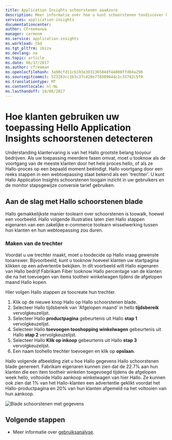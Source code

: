 ```yaml
---
title: Application Insights schoorstenen aaaAzure
description: Meer informatie over hoe u kunt schoorstenen toodiscover hoe klanten communiceert met uw toepassing.
services: application-insights
documentationcenter: 
author: CFreemanwa
manager: carmonm
ms.service: application-insights
ms.workload: tbd
ms.tgt_pltfrm: ibiza
ms.devlang: na
ms.topic: article
ms.date: 06/17/2017
ms.author: cfreeman
ms.openlocfilehash: 3a90cfd11cb193e303136504df44008ffd04a290
ms.sourcegitcommit: 523283cc1b3c37c428e77850964dc1c33742c5f0
ms.translationtype: MT
ms.contentlocale: nl-NL
ms.lasthandoff: 10/06/2017
---
```

# <a name="discover-how-customers-are-using-your-application-with-hello-application-insights-funnels"></a>Hoe klanten gebruiken uw toepassing Hello Application Insights schoorstenen detecteren

Understanding klantervaring is van het Hallo grootste belang tooyour bedrijven. Als uw toepassing meerdere fasen omvat, moet u tooknow als de voortgang van de meeste klanten door het hele proces hello, of als ze Hallo-proces op een bepaald moment beëindigt. Hallo voortgang door een reeks stappen in een webtoepassing staat bekend als een 'trechter'. U kunt Hallo Application Insights schoorstenen toogain inzicht in uw gebruikers en de monitor stapsgewijze conversie tarief gebruiken. 

## <a name="get-started-with-hello-funnels-blade"></a>Aan de slag met Hallo schoorstenen blade
Hallo gemakkelijkste manier toolearn over schoorstenen is toowalk, hoewel een voorbeeld. Hallo volgende illustraties laten zien Hallo stappen eigenaren van een zakelijke e-commerce toolearn wisselwerking tussen hun klanten en hun webtoepassing zou duren.  

### <a name="create-your-funnel"></a>Maken van de trechter
Voordat u uw trechter maakt, moet u toodecide op Hallo vraag gewenste tooanswer. Bijvoorbeeld, kunt u tooknow hoeveel klanten uw startpagina klikken op een advertentie bekijken. In dit voorbeeld wilt Hallo eigenaren van Hallo bedrijf Fabrikam Fiber tooknow Hallo percentage van de klanten die na het toevoegen van items tootheir winkelwagen tijdens de afgelopen maand Hallo kopen.

Hier volgen Hallo stappen ze toocreate hun trechter.

1. Klik op de nieuwe knop Hallo op Hallo schoorstenen blade.
1. Selecteer Hallo tijdsbereik van 'Afgelopen maand' in hello **tijdsbereik** vervolgkeuzelijst. 
1. Selecteer Hallo **productpagina** gebeurtenis uit Hallo **stap 1** vervolgkeuzelijst. 
1. Selecteer Hallo **toevoegen tooshopping winkelwagen** gebeurtenis uit Hallo **stap 2** vervolgkeuzelijst.
1. Selecteer Hallo **Klik op inkoop** gebeurtenis uit Hallo **stap 3** vervolgkeuzelijst.
1. Een naam toohello trechter toevoegen en klik op **opslaan**.

Hallo volgende afbeelding ziet u hoe Hallo gegevens Hallo schoorstenen blade genereert. Fabrikam eigenaren kunnen zien dat de 22.7% aan hun klanten die een item tootheir winkelen toegevoegd tijdens de afgelopen week hello, voltooide Hallo aankoop winkelwagen van hier Hallo. Ze kunnen ook zien dat 1% van het Hallo-klanten een advertentie geklikt voordat het Hallo-productpagina en 20% van hun klanten afgemeld na het voltooien van hun aankoop.


![Blade schoorstenen met gegevens](./media/app-insights-understand-usage-patterns/funnel1.png)

## <a name="next-steps"></a>Volgende stappen
- Meer informatie over [gebruiksanalyse](app-insights-usage-overview.md). 
